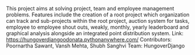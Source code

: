 This project aims at solving project, team and employee management problems.
Features include the creation of a root project which organization can track and sub-projects within the root project, auction system for tasks, employee to employee shout outs, weakly, monthly, yearly leaderboard and graphical analysis alongside an integrated point distribution system.
Link: https://hungoverdjangoodonata.pythonanywhere.com/
Contributors: Poornartha Sawant, Vansh Mehta, Shubh Sanghvi
Team: HungoverDjango
